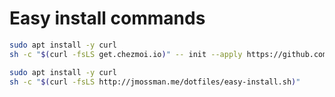 # Easy install commands
```bash
sudo apt install -y curl
sh -c "$(curl -fsLS get.chezmoi.io)" -- init --apply https://github.com/jpmossman/dotfiles.git
```

```bash
sudo apt install -y curl
sh -c "$(curl -fsLS http://jmossman.me/dotfiles/easy-install.sh)"
```